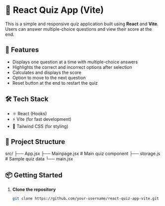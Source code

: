 # 🧠 React Quiz App (Vite)

This is a simple and responsive quiz application built using **React** and **Vite**. Users can answer multiple-choice questions and view their score at the end.

## 🚀 Features

- Displays one question at a time with multiple-choice answers  
- Highlights the correct and incorrect options after selection  
- Calculates and displays the score  
- Option to move to the next question  
- Reset button at the end to restart the quiz

## 🛠️ Tech Stack

- ⚛️ React (Hooks)
- ⚡ Vite (for fast development)
- 💨 Tailwind CSS (for styling)

## 📁 Project Structure
  src/
├── App.jsx
├── Mainpage.jsx # Main quiz component
├── storage.js # Sample quiz data
└── main.jsx


## 📦 Getting Started

1. **Clone the repository**
   ```bash
   git clone https://github.com/your-username/react-quiz-app-vite.git
